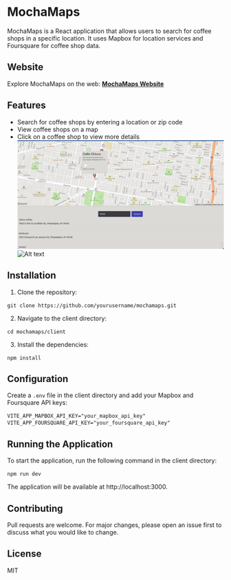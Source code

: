# MochaMaps

MochaMaps is a React application that allows users to search for coffee shops in a specific location. It uses Mapbox for location services and Foursquare for coffee shop data.

## Website

Explore MochaMaps on the web: [**MochaMaps Website**](https://mochamaps.netlify.app/)

## Features

- Search for coffee shops by entering a location or zip code
- View coffee shops on a map
- Click on a coffee shop to view more details
![Alt text](pic.png)
![Alt text](<Screenshot 2023-12-26 at 4.16.57 PM.png>)

## Installation

1. Clone the repository:

```
git clone https://github.com/yourusername/mochamaps.git
```

2. Navigate to the client directory:

```
cd mochamaps/client
```

3. Install the dependencies:

```
npm install
```

## Configuration

Create a `.env` file in the client directory and add your Mapbox and Foursquare API keys:

```
VITE_APP_MAPBOX_API_KEY="your_mapbox_api_key"
VITE_APP_FOURSQUARE_API_KEY="your_foursquare_api_key"
```

## Running the Application

To start the application, run the following command in the client directory:

```
npm run dev
```

The application will be available at http://localhost:3000.

## Contributing

Pull requests are welcome. For major changes, please open an issue first to discuss what you would like to change.

## License

MIT
